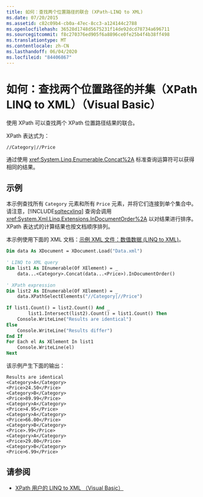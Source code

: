 ```yaml
---
title: 如何：查找两个位置路径的联合 (XPath-LINQ to XML)
ms.date: 07/20/2015
ms.assetid: c82c09b4-cb0a-47ec-8cc3-a124144c2788
ms.openlocfilehash: 36528d1748d5675231f14de92dcd78734a696711
ms.sourcegitcommit: f8c270376ed905f6a8896ce0fe25b4f4b38ff498
ms.translationtype: MT
ms.contentlocale: zh-CN
ms.lasthandoff: 06/04/2020
ms.locfileid: "84406867"
---
```

# <a name="how-to-find-a-union-of-two-location-paths-xpath-linq-to-xml-visual-basic"></a>如何：查找两个位置路径的并集（XPath LINQ to XML）（Visual Basic）
使用 XPath 可以查找两个 XPath 位置路径结果的联合。  
  
 XPath 表达式为：  
  
 `//Category|//Price`  
  
 通过使用 <xref:System.Linq.Enumerable.Concat%2A> 标准查询运算符可以获得相同的结果。  
  
## <a name="example"></a>示例  
 本示例查找所有 `Category` 元素和所有 `Price` 元素，并将它们连接到单个集合中。 请注意，[!INCLUDE[sqltecxlinq](~/includes/sqltecxlinq-md.md)] 查询会调用 <xref:System.Xml.Linq.Extensions.InDocumentOrder%2A> 以对结果进行排序。 XPath 表达式的计算结果也按文档顺序排列。  
  
 本示例使用下面的 XML 文档：[示例 XML 文件：数值数据 (LINQ to XML)](sample-xml-file-numerical-data-linq-to-xml.md)。  
  
```vb  
Dim data As XDocument = XDocument.Load("Data.xml")  
  
' LINQ to XML query  
Dim list1 As IEnumerable(Of XElement) = _  
    data...<Category>.Concat(data...<Price>).InDocumentOrder()  
  
' XPath expression  
Dim list2 As IEnumerable(Of XElement) = _  
    data.XPathSelectElements("//Category|//Price")  
  
If list1.Count() = list2.Count() And _  
        list1.Intersect(list2).Count() = list1.Count() Then  
    Console.WriteLine("Results are identical")  
Else  
    Console.WriteLine("Results differ")  
End If  
For Each el As XElement In list1  
    Console.WriteLine(el)  
Next  
```  
  
 该示例产生下面的输出：  
  
```console
Results are identical  
<Category>A</Category>  
<Price>24.50</Price>  
<Category>B</Category>  
<Price>89.99</Price>  
<Category>A</Category>  
<Price>4.95</Price>  
<Category>A</Category>  
<Price>66.00</Price>  
<Category>B</Category>  
<Price>.99</Price>  
<Category>A</Category>  
<Price>29.00</Price>  
<Category>B</Category>  
<Price>6.99</Price>  
```  
  
## <a name="see-also"></a>请参阅

- [XPath 用户的 LINQ to XML （Visual Basic）](linq-to-xml-for-xpath-users.md)
